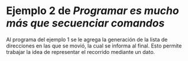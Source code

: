 # Ejemplo 2 de _Programar es mucho más que secuenciar comandos_
Al programa del ejemplo 1 se le agrega la generación de la lista de direcciones en las que se movió, la cual se informa al final. Esto permite trabajar la idea de representar el recorrido mediante un dato.